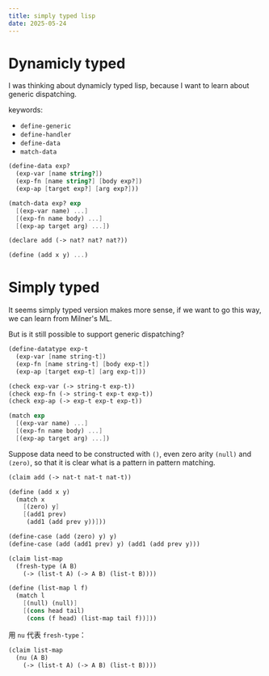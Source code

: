```yaml
---
title: simply typed lisp
date: 2025-05-24
---
```


# Dynamicly typed

I was thinking about dynamicly typed lisp,
because I want to learn about generic dispatching.

keywords:

- `define-generic`
- `define-handler`
- `define-data`
- `match-data`

```scheme
(define-data exp?
  (exp-var [name string?])
  (exp-fn [name string?] [body exp?])
  (exp-ap [target exp?] [arg exp?]))

(match-data exp? exp
  [(exp-var name) ...]
  [(exp-fn name body) ...]
  [(exp-ap target arg) ...])
```

```scheme
(declare add (-> nat? nat? nat?))

(define (add x y) ...)
```

# Simply typed

It seems simply typed version makes more sense,
if we want to go this way, we can learn from Milner's ML.

But is it still possible to support generic dispatching?

```scheme
(define-datatype exp-t
  (exp-var [name string-t])
  (exp-fn [name string-t] [body exp-t])
  (exp-ap [target exp-t] [arg exp-t]))

(check exp-var (-> string-t exp-t))
(check exp-fn (-> string-t exp-t exp-t))
(check exp-ap (-> exp-t exp-t exp-t))

(match exp
  [(exp-var name) ...]
  [(exp-fn name body) ...]
  [(exp-ap target arg) ...])
```

Suppose data need to be constructed with `()`,
even zero arity `(null)` and `(zero)`,
so that it is clear what is a pattern in pattern matching.

```scheme
(claim add (-> nat-t nat-t nat-t))

(define (add x y)
  (match x
    [(zero) y]
    [(add1 prev)
     (add1 (add prev y))]))

(define-case (add (zero) y) y)
(define-case (add (add1 prev) y) (add1 (add prev y)))
```

```scheme
(claim list-map
  (fresh-type (A B)
    (-> (list-t A) (-> A B) (list-t B))))

(define (list-map l f)
  (match l
    [(null) (null)]
    [(cons head tail)
     (cons (f head) (list-map tail f))]))
```

用 `nu` 代表 `fresh-type`：

```scheme
(claim list-map
  (nu (A B)
    (-> (list-t A) (-> A B) (list-t B))))
```
